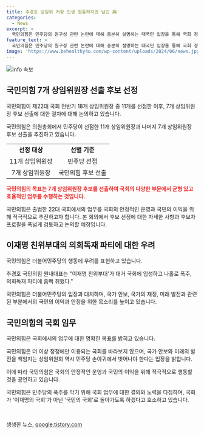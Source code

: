 ```yaml
---
title: 추경호 상임위 저항 민생 원통하지만 남긴 與
categories:
  - News
excerpt: >
  국민의힘은 민주당의 원구성 관련 논란에 대해 충분히 설명하는 대국민 입장을 통해 국회 정상화를 위한 노력과 국민의 이해를 최우선에 두는 자세를 강조하고 있다. 민주당의 독식에 대한 우려를 피력하며 7개 상임위원장의 선출을 추진하는 것으로 보이며, 국민의힘은 민주당의 정쟁적인 행동에 맞서 국회 활동을 본격화할 계획이라고 전하며 국회의 민생 중심 역할을 강조하고 있다. 22대 국회가 출범한지 25일 만에 상임위원장단 구성 시한을 넘겼고, 국민의힘은 7개 상임위원장과 2교섭단체 몫 국회부의장을 이번 주 본회의에서 선출하기 위한 당내 절차에 들어갈 것으로 보인다.
feature_text: >
  국민의힘은 민주당의 원구성 관련 논란에 대해 충분히 설명하는 대국민 입장을 통해 국회 정상화를 위한 노력과 국민의 이해를 최우선에 두는 자세를 강조하고 있다. 민주당의 독식에 대한 우려를 피력하며 7개 상임위원장의 선출을 추진하는 것으로 보이며, 국민의힘은 민주당의 정쟁적인 행동에 맞서 국회 활동을 본격화할 계획이라고 전하며 국회의 민생 중심 역할을 강조하고 있다. 22대 국회가 출범한지 25일 만에 상임위원장단 구성 시한을 넘겼고, 국민의힘은 7개 상임위원장과 2교섭단체 몫 국회부의장을 이번 주 본회의에서 선출하기 위한 당내 절차에 들어갈 것으로 보인다.
image: 'https://www.behealthy4u.com/wp-content/uploads/2024/06/news.jpg'
---
```


<p><img src="https://www.behealthy4u.com/wp-content/uploads/2024/06/news.jpg" alt="info 속보" /></p>

<h2 data-ke-size="size26">국민의힘 7개 상임위원장 선출 후보 선정</h2>

<p>국민의힘이 제22대 국회 전반기 18개 상임위원장 중 11개를 선점한 이후, 7개 상임위원장 후보 선출에 대한 절차에 대해 논의하고 있습니다.</p>

<p data-ke-size="size16">국민의힘은 의원총회에서 민주당이 선점한 11개 상임위원장과 나머지 7개 상임위원장 후보 선출을 추진하고 있습니다. </p>

<table>
  <tr>
    <td style="text-align: center; height: 17px;"><b>선정 대상</b></td>
    <td style="text-align: center; height: 17px;"><b>선별 기준</b></td>
  </tr>
  <tr>
    <td style="text-align: center; height: 17px;">11개 상임위원장</td>
    <td style="text-align: center; height: 17px;">민주당 선점</td>
  </tr>
  <tr>
    <td style="text-align: center; height: 17px;">7개 상임위원장</td>
    <td style="text-align: center; height: 17px;">국민의힘 후보 선출</td>
  </tr>
</table>

<p><b><span style="color: #ee2323;">국민의힘의 목표는 7개 상임위원장 후보를 선출하여 국회의 다양한 부문에서 균형 있고 효율적인 업무를 수행하는 것입니다.</span></b></p>

<p>국민의힘은 출범한 22대 국회에서의 업무를 국회의 안정적인 운영과 국민의 이익을 위해 적극적으로 추진하고자 합니다. 본 회의에서 후보 선정에 대한 자세한 사항과 후보자 프로필을 폭넓게 검토하고 논의할 예정입니다. </p>

<h2 data-ke-size="size26">이재명 친위부대의 의회독재 파티에 대한 우려</h2>

<p>국민의힘은 더불어민주당의 행동에 우려를 표현하고 있습니다.</p>

<p data-ke-size="size16">추경호 국민의힘 원내대표는 "이재명 친위부대'가 대거 국회에 입성하고 나홀로 폭주, 의회독재 파티에 흠뻑 취했다."</p>

<p>국민의힘은 더불어민주당의 입장과 대치하며, 국가 안보, 국가의 재정, 미래 발전과 관련된 부분에서의 국민의 이익과 안정을 위한 목소리를 높이고 있습니다.</p>

<h2 data-ke-size="size26">국민의힘의 국회 임무</h2>

<p>국민의힘은 국회에서의 업무에 대한 명확한 목표를 밝히고 있습니다.</p>

<p data-ke-size="size16">국민의힘은 더 이상 정쟁에만 이용되는 국회를 바라보지 않으며, 국가 안보와 미래의 발전을 책임지는 상임위원회 역시 민주당 손아귀에서 벗어나야 한다는 입장을 밝힙니다.</p>

<p>이에 따라 국민의힘은 국회의 안정적인 운영과 국민의 이익을 위해 적극적으로 행동할 것을 공언하고 있습니다. </p>

<p>국민의힘은 민주당의 폭주를 막기 위해 국회 업무에 대한 결의와 노력을 다짐하며, 국회가 '이재명의 국회'가 아닌 '국민의 국회'로 돌아가도록 하겠다고 호소하고 있습니다. </p>

<p data-ke-size="size16">&nbsp;</p>
생생한 뉴스, <a href="https://qoogle.tistory.com" rel="dofollow">qoogle.tistory.com</a>



